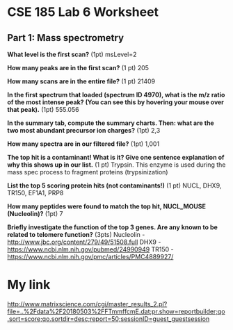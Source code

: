 # CSE 185 Lab 6 Worksheet

## Part 1: Mass spectrometry

**What level is the first scan?** (1pt)
msLevel=2

**How many peaks are in the first scan?** (1 pt)
205

**How many scans are in the entire file?** (1 pt)
21409

**In the first spectrum that loaded (spectrum ID 4970), what is the m/z ratio of the most intense peak? (You can see this by hovering your mouse over that peak).** (1pt)
555.056

**In the summary tab, compute the summary charts. Then: what are the two most abundant precursor ion charges?** (1pt)
2,3

**How many spectra are in our filtered file?** (1pt)
1,001

**The top hit is a contaminant! What is it? Give one sentence explanation of why this shows up in our list.** (1 pt)
Trypsin. This enzyme is used during the mass spec process to fragment proteins (trypsinization)

**List the top 5 scoring protein hits (not contaminants!)** (1 pt)
NUCL, DHX9, TR150, EF1A1, PRP8

**How many peptides were found to match the top hit, NUCL_MOUSE (Nucleolin)?** (1pt)
7

**Briefly investigate the function of the top 3 genes. Are any known to be related to telomere function?** (3pts)
Nucleolin - http://www.jbc.org/content/279/49/51508.full
DHX9 - https://www.ncbi.nlm.nih.gov/pubmed/24990949
TR150 - https://www.ncbi.nlm.nih.gov/pmc/articles/PMC4889927/


# My link
http://www.matrixscience.com/cgi/master_results_2.pl?file=..%2Fdata%2F20180503%2FFTmmffcmE.dat;pr.show=reportbuilder;qo.sort=score;qo.sortdir=desc;report=50;sessionID=guest_guestsession